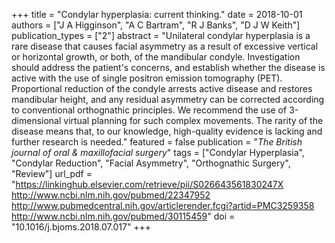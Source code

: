 +++
title = "Condylar hyperplasia: current thinking."
date = 2018-10-01
authors = ["J A Higginson", "A C Bartram", "R J Banks", "D J W Keith"]
publication_types = ["2"]
abstract = "Unilateral condylar hyperplasia is a rare disease that causes facial asymmetry as a result of excessive vertical or horizontal growth, or both, of the mandibular condyle. Investigation should address the patient's concerns, and establish whether the disease is active with the use of single positron emission tomography (PET). Proportional reduction of the condyle arrests active disease and restores mandibular height, and any residual asymmetry can be corrected according to conventional orthognathic principles. We recommend the use of 3-dimensional virtual planning for such complex movements. The rarity of the disease means that, to our knowledge, high-quality evidence is lacking and further research is needed."
featured = false
publication = "*The British journal of oral & maxillofacial surgery*"
tags = ["Condylar Hyperplasia", "Condylar Reduction", "Facial Asymmetry", "Orthognathic Surgery", "Review"]
url_pdf = "https://linkinghub.elsevier.com/retrieve/pii/S026643561830247X http://www.ncbi.nlm.nih.gov/pubmed/22347952 http://www.pubmedcentral.nih.gov/articlerender.fcgi?artid=PMC3259358 http://www.ncbi.nlm.nih.gov/pubmed/30115459"
doi = "10.1016/j.bjoms.2018.07.017"
+++

